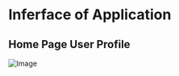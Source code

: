 # Inferface of Application

## Home Page                 User Profile
![Image](https://github.com/user-attachments/assets/f7057426-837c-4b71-8391-6aa03c9a4c08)
